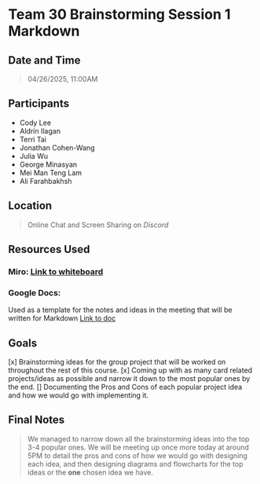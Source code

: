 # Team 30 Brainstorming Session 1 Markdown

## Date and Time
> 04/26/2025, 11:00AM

## Participants
- Cody Lee
- Aldrin Ilagan
- Terri Tai
- Jonathan Cohen-Wang
- Julia Wu
- George Minasyan
- Mei Man Teng Lam
- Ali Farahbakhsh

## Location
> Online Chat and Screen Sharing on *Discord*

## Resources Used

### Miro: [Link to whiteboard](https://miro.com/welcomeonboard/R0NxalFNaEtyNTh2MkhTTlBvR1J4U05aZlZwK3BJTjh6anhnY09RNm83VUVWTno0OS9SelJhOFdNZndDeTU4QjRpVWxTK21pZU1qS1BieW9iUzdxMG1KaHVOQjFvQTFta1BaM2V2NXJzc3NCVjFEQnhGdjRkb3VheUpmNlVVaUxyVmtkMG5hNDA3dVlncnBvRVB2ZXBnPT0hdjE=?share_link_id=712539896174)

### Google Docs:
Used as a template for the notes and ideas in the meeting that will be written for Markdown
[Link to doc](https://docs.google.com/document/d/1SKcrNYk3fquT3n92xKi909bWGYk7OItviDr61khg3pw/edit?usp=sharing)

## Goals
[x] Brainstorming ideas for the group project that will be worked on throughout the rest of this course.
[x] Coming up with as many card related projects/ideas as possible and narrow it down to the most popular ones by the end.
[] Documenting the Pros and Cons of each popular project idea and how we would go with implementing it.

## Final Notes
> We managed to narrow down all the brainstorming ideas into the top 3-4 popular ones. We will be meeting up once more today at around 5PM to detail the pros and cons of how we would go with designing each idea, and then designing diagrams and flowcharts for the top ideas or the **one** chosen idea we have.

